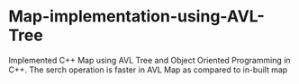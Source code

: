 # Map-implementation-using-AVL-Tree
Implemented C++ Map using AVL Tree and Object Oriented Programming in C++. The serch operation is faster in AVL Map as compared to in-built map

